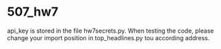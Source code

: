 # 507_hw7
api_key is stored in the file hw7secrets.py. When testing 
the code, please change your import position in top_headlines.py
tou according address.

